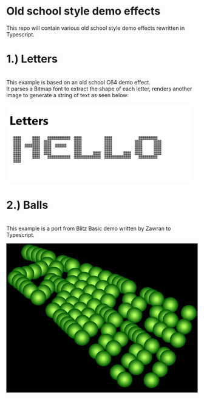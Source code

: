 # Old school style demo effects

This repo will contain various old school style demo effects rewritten in Typescript.

# 1.) Letters #
<br>This example is based on an old school C64 demo effect.<br>
It parses a Bitmap font to extract the shape of each letter, renders another image to generate a string of text as seen below:

![](Letters.jpg)

# 2.) Balls #
<br>This example is a port from Blitz Basic demo written by Zawran to Typescript.

![](Balls.jpg)